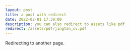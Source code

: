 ```yaml
---
layout: post
title: a post with redirect
date: 2022-02-01 17:39:00
description: you can also redirect to assets like pdf
redirect: /assets/pdf/jingtan_cv.pdf
---
```


Redirecting to another page.
